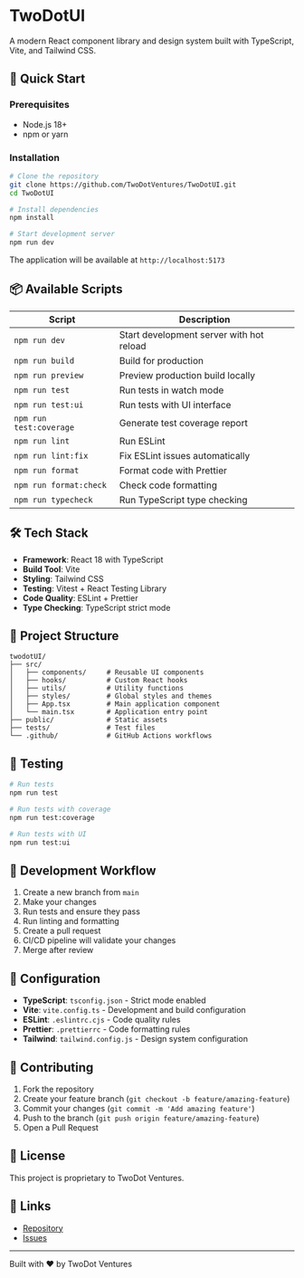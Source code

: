 # TwoDotUI

A modern React component library and design system built with TypeScript, Vite, and Tailwind CSS.

## 🚀 Quick Start

### Prerequisites
- Node.js 18+ 
- npm or yarn

### Installation

```bash
# Clone the repository
git clone https://github.com/TwoDotVentures/TwoDotUI.git
cd TwoDotUI

# Install dependencies
npm install

# Start development server
npm run dev
```

The application will be available at `http://localhost:5173`

## 📦 Available Scripts

| Script | Description |
|--------|-------------|
| `npm run dev` | Start development server with hot reload |
| `npm run build` | Build for production |
| `npm run preview` | Preview production build locally |
| `npm run test` | Run tests in watch mode |
| `npm run test:ui` | Run tests with UI interface |
| `npm run test:coverage` | Generate test coverage report |
| `npm run lint` | Run ESLint |
| `npm run lint:fix` | Fix ESLint issues automatically |
| `npm run format` | Format code with Prettier |
| `npm run format:check` | Check code formatting |
| `npm run typecheck` | Run TypeScript type checking |

## 🛠️ Tech Stack

- **Framework**: React 18 with TypeScript
- **Build Tool**: Vite
- **Styling**: Tailwind CSS
- **Testing**: Vitest + React Testing Library
- **Code Quality**: ESLint + Prettier
- **Type Checking**: TypeScript strict mode

## 📁 Project Structure

```
twodotUI/
├── src/
│   ├── components/     # Reusable UI components
│   ├── hooks/          # Custom React hooks
│   ├── utils/          # Utility functions
│   ├── styles/         # Global styles and themes
│   ├── App.tsx         # Main application component
│   └── main.tsx        # Application entry point
├── public/             # Static assets
├── tests/              # Test files
└── .github/            # GitHub Actions workflows
```

## 🧪 Testing

```bash
# Run tests
npm run test

# Run tests with coverage
npm run test:coverage

# Run tests with UI
npm run test:ui
```

## 🎨 Development Workflow

1. Create a new branch from `main`
2. Make your changes
3. Run tests and ensure they pass
4. Run linting and formatting
5. Create a pull request
6. CI/CD pipeline will validate your changes
7. Merge after review

## 🔧 Configuration

- **TypeScript**: `tsconfig.json` - Strict mode enabled
- **Vite**: `vite.config.ts` - Development and build configuration
- **ESLint**: `.eslintrc.cjs` - Code quality rules
- **Prettier**: `.prettierrc` - Code formatting rules
- **Tailwind**: `tailwind.config.js` - Design system configuration

## 🤝 Contributing

1. Fork the repository
2. Create your feature branch (`git checkout -b feature/amazing-feature`)
3. Commit your changes (`git commit -m 'Add amazing feature'`)
4. Push to the branch (`git push origin feature/amazing-feature`)
5. Open a Pull Request

## 📄 License

This project is proprietary to TwoDot Ventures.

## 🔗 Links

- [Repository](https://github.com/TwoDotVentures/TwoDotUI)
- [Issues](https://github.com/TwoDotVentures/TwoDotUI/issues)

---

Built with ❤️ by TwoDot Ventures